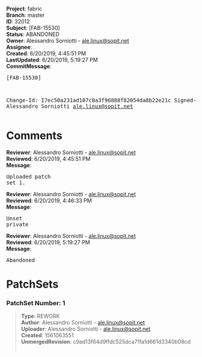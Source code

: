 <strong>Project</strong>: fabric<br><strong>Branch</strong>: master<br><strong>ID</strong>: 32012<br><strong>Subject</strong>: [FAB-15530]<br><strong>Status</strong>: ABANDONED<br><strong>Owner</strong>: Alessandro Sorniotti - ale.linux@sopit.net<br><strong>Assignee</strong>:<br><strong>Created</strong>: 6/20/2019, 4:45:51 PM<br><strong>LastUpdated</strong>: 6/20/2019, 5:19:27 PM<br><strong>CommitMessage</strong>:<br><pre>[FAB-15530]

Change-Id: I7ec50a231ad107c8a3f96888f82054da8b22e21c
Signed-off-by: Alessandro Sorniotti <ale.linux@sopit.net>
</pre><h1>Comments</h1><strong>Reviewer</strong>: Alessandro Sorniotti - ale.linux@sopit.net<br><strong>Reviewed</strong>: 6/20/2019, 4:45:51 PM<br><strong>Message</strong>: <pre>Uploaded patch set 1.</pre><strong>Reviewer</strong>: Alessandro Sorniotti - ale.linux@sopit.net<br><strong>Reviewed</strong>: 6/20/2019, 4:46:33 PM<br><strong>Message</strong>: <pre>Unset private</pre><strong>Reviewer</strong>: Alessandro Sorniotti - ale.linux@sopit.net<br><strong>Reviewed</strong>: 6/20/2019, 5:19:27 PM<br><strong>Message</strong>: <pre>Abandoned</pre><h1>PatchSets</h1><h3>PatchSet Number: 1</h3><blockquote><strong>Type</strong>: REWORK<br><strong>Author</strong>: Alessandro Sorniotti - ale.linux@sopit.net<br><strong>Uploader</strong>: Alessandro Sorniotti - ale.linux@sopit.net<br><strong>Created</strong>: 1561063551<br><strong>UnmergedRevision</strong>: c9ad13f64d9ffdc525dca71fa1d661d3340b08cd<br><br></blockquote>